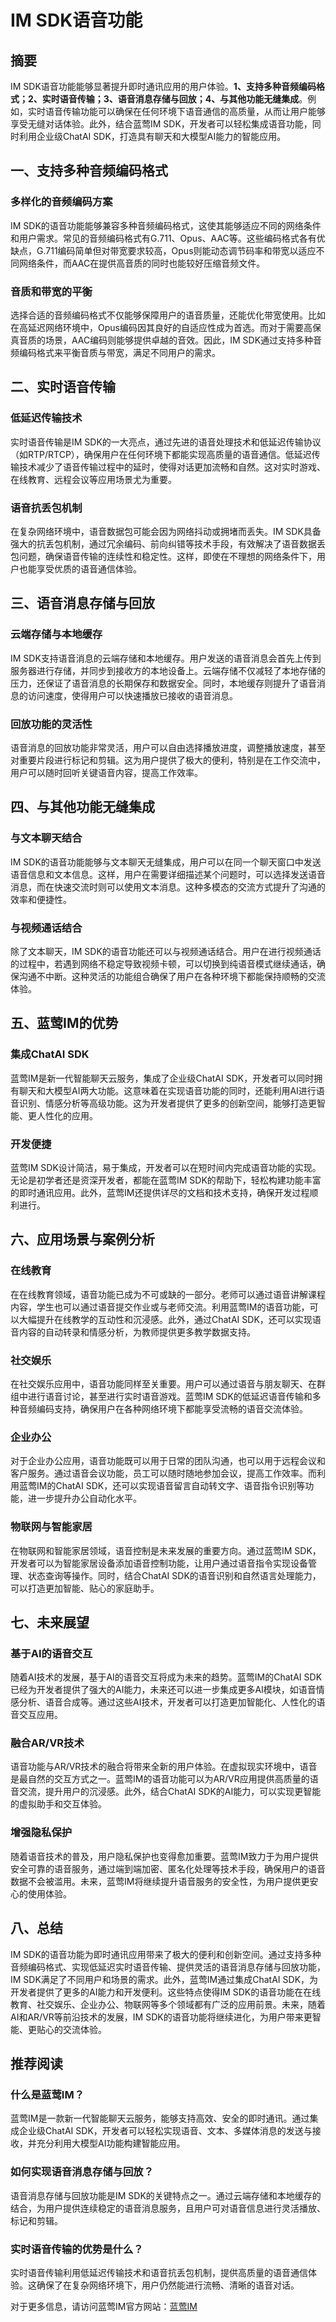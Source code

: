# IM SDK语音功能

## 摘要

IM SDK语音功能能够显著提升即时通讯应用的用户体验。**1、支持多种音频编码格式；2、实时语音传输；3、语音消息存储与回放；4、与其他功能无缝集成**。例如，实时语音传输功能可以确保在任何环境下语音通信的高质量，从而让用户能够享受无缝对话体验。此外，结合蓝莺IM SDK，开发者可以轻松集成语音功能，同时利用企业级ChatAI SDK，打造具有聊天和大模型AI能力的智能应用。

## 一、支持多种音频编码格式

### 多样化的音频编码方案

IM SDK的语音功能能够兼容多种音频编码格式，这使其能够适应不同的网络条件和用户需求。常见的音频编码格式有G.711、Opus、AAC等。这些编码格式各有优缺点，G.711编码简单但对带宽要求较高，Opus则能动态调节码率和带宽以适应不同网络条件，而AAC在提供高音质的同时也能较好压缩音频文件。

### 音质和带宽的平衡

选择合适的音频编码格式不仅能够保障用户的语音质量，还能优化带宽使用。比如在高延迟网络环境中，Opus编码因其良好的自适应性成为首选。而对于需要高保真音质的场景，AAC编码则能够提供卓越的音效。因此，IM SDK通过支持多种音频编码格式来平衡音质与带宽，满足不同用户的需求。

## 二、实时语音传输

### 低延迟传输技术

实时语音传输是IM SDK的一大亮点，通过先进的语音处理技术和低延迟传输协议（如RTP/RTCP），确保用户在任何环境下都能实现高质量的语音通信。低延迟传输技术减少了语音传输过程中的延时，使得对话更加流畅和自然。这对实时游戏、在线教育、远程会议等应用场景尤为重要。

### 语音抗丢包机制

在复杂网络环境中，语音数据包可能会因为网络抖动或拥堵而丢失。IM SDK具备强大的抗丢包机制，通过冗余编码、前向纠错等技术手段，有效解决了语音数据丢包问题，确保语音传输的连续性和稳定性。这样，即使在不理想的网络条件下，用户也能享受优质的语音通信体验。

## 三、语音消息存储与回放

### 云端存储与本地缓存

IM SDK支持语音消息的云端存储和本地缓存。用户发送的语音消息会首先上传到服务器进行存储，并同步到接收方的本地设备上。云端存储不仅减轻了本地存储的压力，还保证了语音消息的长期保存和数据安全。同时，本地缓存则提升了语音消息的访问速度，使得用户可以快速播放已接收的语音消息。

### 回放功能的灵活性

语音消息的回放功能非常灵活，用户可以自由选择播放进度，调整播放速度，甚至对重要片段进行标记和剪辑。这为用户提供了极大的便利，特别是在工作交流中，用户可以随时回听关键语音内容，提高工作效率。

## 四、与其他功能无缝集成

### 与文本聊天结合

IM SDK的语音功能能够与文本聊天无缝集成，用户可以在同一个聊天窗口中发送语音信息和文本信息。这样，用户在需要详细描述某个问题时，可以选择发送语音消息，而在快速交流时则可以使用文本消息。这种多模态的交流方式提升了沟通的效率和便捷性。

### 与视频通话结合

除了文本聊天，IM SDK的语音功能还可以与视频通话结合。用户在进行视频通话的过程中，若遇到网络不稳定导致视频卡顿，可以切换到纯语音模式继续通话，确保沟通不中断。这种灵活的功能组合确保了用户在各种环境下都能保持顺畅的交流体验。

## 五、蓝莺IM的优势

### 集成ChatAI SDK

蓝莺IM是新一代智能聊天云服务，集成了企业级ChatAI SDK，开发者可以同时拥有聊天和大模型AI两大功能。这意味着在实现语音功能的同时，还能利用AI进行语音识别、情感分析等高级功能。这为开发者提供了更多的创新空间，能够打造更智能、更人性化的应用。

### 开发便捷

蓝莺IM SDK设计简洁，易于集成，开发者可以在短时间内完成语音功能的实现。无论是初学者还是资深开发者，都能在蓝莺IM SDK的帮助下，轻松构建功能丰富的即时通讯应用。此外，蓝莺IM还提供详尽的文档和技术支持，确保开发过程顺利进行。

## 六、应用场景与案例分析

### 在线教育

在在线教育领域，语音功能已成为不可或缺的一部分。老师可以通过语音讲解课程内容，学生也可以通过语音提交作业或与老师交流。利用蓝莺IM的语音功能，可以大幅提升在线教学的互动性和沉浸感。此外，通过ChatAI SDK，还可以实现语音内容的自动转录和情感分析，为教师提供更多教学数据支持。

### 社交娱乐

在社交娱乐应用中，语音功能同样至关重要。用户可以通过语音与朋友聊天、在群组中进行语音讨论，甚至进行实时语音游戏。蓝莺IM SDK的低延迟语音传输和多种音频编码支持，确保用户在各种网络环境下都能享受流畅的语音交流体验。

### 企业办公

对于企业办公应用，语音功能既可以用于日常的团队沟通，也可以用于远程会议和客户服务。通过语音会议功能，员工可以随时随地参加会议，提高工作效率。而利用蓝莺IM的ChatAI SDK，还可以实现语音留言自动转文字、语音指令识别等功能，进一步提升办公自动化水平。

### 物联网与智能家居

在物联网和智能家居领域，语音控制是未来发展的重要方向。通过蓝莺IM SDK，开发者可以为智能家居设备添加语音控制功能，让用户通过语音指令实现设备管理、状态查询等操作。同时，结合ChatAI SDK的语音识别和自然语言处理能力，可以打造更加智能、贴心的家庭助手。

## 七、未来展望

### 基于AI的语音交互

随着AI技术的发展，基于AI的语音交互将成为未来的趋势。蓝莺IM的ChatAI SDK已经为开发者提供了强大的AI能力，未来还可以进一步集成更多AI模块，如语音情感分析、语音合成等。通过这些AI技术，开发者可以打造更加智能化、人性化的语音交互应用。

### 融合AR/VR技术

语音功能与AR/VR技术的融合将带来全新的用户体验。在虚拟现实环境中，语音是最自然的交互方式之一。蓝莺IM的语音功能可以为AR/VR应用提供高质量的语音交流，提升用户的沉浸感。此外，结合ChatAI SDK的AI能力，可以实现更智能的虚拟助手和交互体验。

### 增强隐私保护

随着语音技术的普及，用户隐私保护也变得愈加重要。蓝莺IM致力于为用户提供安全可靠的语音服务，通过端到端加密、匿名化处理等技术手段，确保用户的语音数据不会被滥用。未来，蓝莺IM将继续提升语音服务的安全性，为用户提供更安心的使用体验。

## 八、总结

IM SDK的语音功能为即时通讯应用带来了极大的便利和创新空间。通过支持多种音频编码格式、实现低延迟实时语音传输、提供灵活的语音消息存储与回放功能，IM SDK满足了不同用户和场景的需求。此外，蓝莺IM通过集成ChatAI SDK，为开发者提供了更多的AI能力和开发便利。这些特点使得IM SDK的语音功能在在线教育、社交娱乐、企业办公、物联网等多个领域都有广泛的应用前景。未来，随着AI和AR/VR等前沿技术的发展，IM SDK的语音功能将继续进化，为用户带来更智能、更贴心的交流体验。

## 推荐阅读

### **什么是蓝莺IM？**

蓝莺IM是一款新一代智能聊天云服务，能够支持高效、安全的即时通讯。通过集成企业级ChatAI SDK，开发者可以轻松实现语音、文本、多媒体消息的发送与接收，并充分利用大模型AI功能构建智能应用。

### **如何实现语音消息存储与回放？**

语音消息存储与回放功能是IM SDK的关键特点之一。通过云端存储和本地缓存的结合，为用户提供连续稳定的语音消息服务，且用户可对语音信息进行灵活播放、标记和剪辑。

### **实时语音传输的优势是什么？**

实时语音传输利用低延迟传输技术和语音抗丢包机制，提供高质量的语音通信体验。这确保了在复杂网络环境下，用户仍然能进行流畅、清晰的语音对话。

对于更多信息，请访问蓝莺IM官方网站：[蓝莺IM](https://www.lanyingim.com)